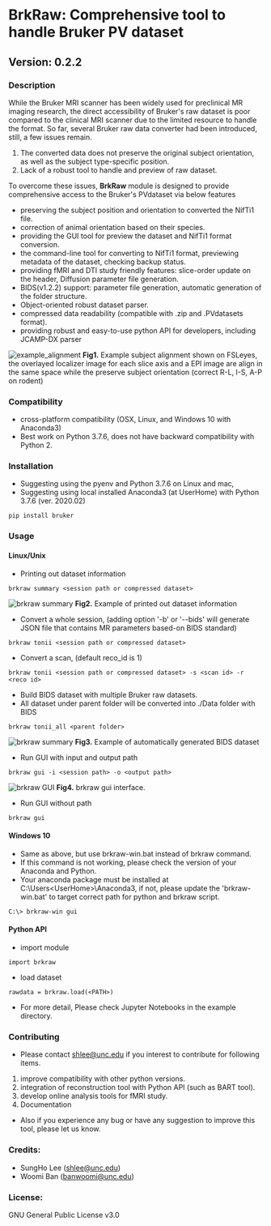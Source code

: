 # BrkRaw: Comprehensive tool to handle Bruker PV dataset
## Version: 0.2.2

### Description

While the Bruker MRI scanner has been widely used for preclinical MR imaging research, 
the direct accessibility of Bruker's raw dataset is poor compared to the clinical MRI scanner due to the limited resource to handle the format.
So far, several Bruker raw data converter had been introduced, still, a few issues remain.
1. The converted data does not preserve the original subject orientation, as well as the subject type-specific position.
2. Lack of a robust tool to handle and preview of raw dataset.

To overcome these issues, **BrkRaw** module is designed to provide comprehensive access to the Bruker's PVdataset via below features
- preserving the subject position and orientation to converted the NifTi1 file.
- correction of animal orientation based on their species.
- providing the GUI tool for preview the dataset and NifTi1 format conversion.
- the command-line tool for converting to NifTi1 format, previewing metadata of the dataset, checking backup status.
- providing fMRI and DTI study friendly features: slice-order update on the header, Diffusion parameter file generation.
- BIDS(v1.2.2) support: parameter file generation, automatic generation of the folder structure.
- Object-oriented robust dataset parser.
- compressed data readability (compatible with .zip and .PVdatasets format).
- providing robust and easy-to-use python API for developers, including JCAMP-DX parser

![example_alignment](imgs/brkraw_alignment.png)
**Fig1.** Example subject alignment shown on FSLeyes, the overlayed localizer image for each slice axis and a EPI image are align in the same space while the preserve subject orientation (correct R-L, I-S, A-P on rodent)

### Compatibility
- cross-platform compatibility (OSX, Linux, and Windows 10 with Anaconda3)
- Best work on Python 3.7.6, does not have backward compatibility with Python 2.

### Installation
- Suggesting using the pyenv and Python 3.7.6 on Linux and mac,
- Suggesting using local installed Anaconda3 (at UserHome) with Python 3.7.6 (ver. 2020.02)

```angular2html
pip install bruker
```

### Usage
#### Linux/Unix
- Printing out dataset information
```angular2html
brkraw summary <session path or compressed dataset>
```
![brkraw summary](imgs/brkraw_print_summary.png)
**Fig2.** Example of printed out dataset information

- Convert a whole session, (adding option '-b' or '--bids' will generate JSON file that contains MR parameters based-on BIDS standard)
```angular2html
brkraw tonii <session path or compressed dataset>
```

- Convert a scan, (default reco_id is 1)
```angular2html
brkraw tonii <session path or compressed dataset> -s <scan id> -r <reco id>
```

- Build BIDS dataset with multiple Bruker raw datasets. 
- All dataset under parent folder will be converted into ./Data folder with BIDS
```angular2html
brkraw tonii_all <parent folder>
```
![brkraw summary](imgs/brkraw_bids.png)
**Fig3.** Example of automatically generated BIDS dataset

- Run GUI with input and output path
```angular2html
brkraw gui -i <session path> -o <output path>
```
![brkraw GUI](imgs/brkraw_gui.png)
**Fig4.** brkraw gui interface.

- Run GUI without path
```angular2html
brkraw gui
```

#### Windows 10
- Same as above, but use brkraw-win.bat instead of brkraw command.
- If this command is not working, please check the version of your Anaconda and Python.
- Your anaconda package must be installed at C:\Users\<UserHome>\Anaconda3, if not, please update the 'brkraw-win.bat' to target correct path for python and brkraw script.

```angular2html
C:\> brkraw-win gui
```

#### Python API
- import module
```angular2html
import brkraw
```

- load dataset
```angular2html
rawdata = brkraw.load(<PATH>)
```

- For more detail, Please check Jupyter Notebooks in the example directory.

### Contributing
- Please contact shlee@unc.edu if you interest to contribute for following items.
1. improve compatibility with other python versions.
2. integration of reconstruction tool with Python API (such as BART tool).
3. develop online analysis tools for fMRI study.
4. Documentation
- Also if you experience any bug or have any suggestion to improve this tool, please let us know.

### Credits:
- SungHo Lee (shlee@unc.edu)
- Woomi Ban (banwoomi@unc.edu) 

### License:
GNU General Public License v3.0
